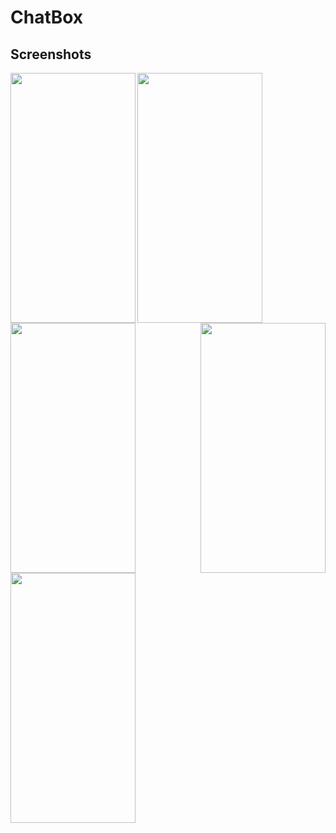 # ChatBox

## Screenshots
<div>
<img align="left" src="https://user-images.githubusercontent.com/36396404/107137903-c473b580-6936-11eb-8d43-a9deca89b803.jpg" width=200 height=400 />
<img align="center" src="https://user-images.githubusercontent.com/36396404/107137952-26341f80-6937-11eb-9279-0a927ba6b7a3.jpg" width=200 height=400 />
<img align="right" src="https://user-images.githubusercontent.com/36396404/107137906-c76ea600-6936-11eb-8eec-93ccd72aa8ba.jpg" width=200 height=400 />
  <img align="left" src="https://user-images.githubusercontent.com/36396404/107137909-c89fd300-6936-11eb-918f-79b1ce9ad8ff.jpg" width=200 height=400 />
<img align="center" src="https://user-images.githubusercontent.com/36396404/107137910-c9d10000-6936-11eb-95c2-dbe8041c746d.jpg" width=200 height=400 />
</div>
